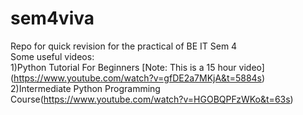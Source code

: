 # sem4viva
Repo for quick revision for the practical of BE IT Sem 4  
Some useful videos:  
1)Python Tutorial For Beginners [Note: This is a 15 hour video] (https://www.youtube.com/watch?v=gfDE2a7MKjA&t=5884s)  
2)Intermediate Python Programming Course(https://www.youtube.com/watch?v=HGOBQPFzWKo&t=63s)
